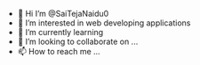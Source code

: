- 👋 Hi I’m @SaiTejaNaidu0
- 👀 I’m interested in web developing applications
- 🌱 I’m currently learning 
- 💞️ I’m looking to collaborate on ...
- 📫 How to reach me ...

<!---
SaiTejaNaidu0/SaiTejaNaidu0 is a ✨ special ✨ repository because its `README.md` (this file) appears on your GitHub profile.
You can click the Preview link to take a look at your changes.
--->
